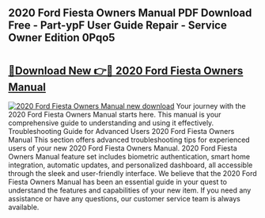 ## 2020 Ford Fiesta Owners Manual PDF Download Free - Part-ypF User Guide Repair - Service Owner Edition 0Pqo5

# <h2><a href="http://bc9834.oget.top/?id=2020+Ford+Fiesta+Owners+Manual">🔗Download New 👉🔴 2020 Ford Fiesta Owners Manual</a></h2>

[![2020 Ford Fiesta Owners Manual new download](https://i.imgur.com/5g1atiW.png)](http://bc9834.oget.top/?id=2020+Ford+Fiesta+Owners+Manual)
Your journey with the 2020 Ford Fiesta Owners Manual starts here. This manual is your comprehensive guide to understanding and using it effectively. Troubleshooting Guide for Advanced Users 2020 Ford Fiesta Owners Manual This section offers advanced troubleshooting tips for experienced users of your new 2020 Ford Fiesta Owners Manual. 2020 Ford Fiesta Owners Manual feature set includes biometric authentication, smart home integration, automatic updates, and personalized dashboard, all accessible through the sleek and user-friendly interface. We believe that the 2020 Ford Fiesta Owners Manual has been an essential guide in your quest to understand the features and capabilities of your new item. If you need any assistance or have any questions, our customer service team is always available.
